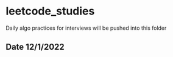 # leetcode_studies

Daily algo practices for interviews will be pushed into this folder

Date 12/1/2022
-

